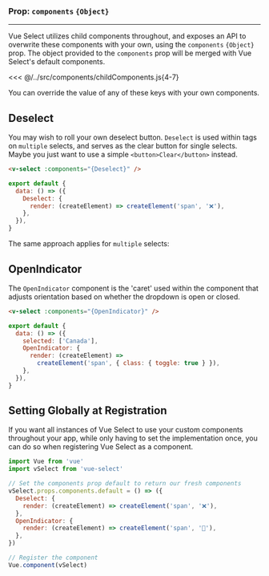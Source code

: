 ### Prop: `components` `{Object}`

---

Vue Select utilizes child components throughout, and exposes an API to overwrite
these components with your own, using the `components` `{Object}` prop. The
object provided to the `components` prop will be merged with Vue Select's
default components.

<<< @/../src/components/childComponents.js{4-7}

You can override the value of any of these keys with your own components.

## Deselect <Badge text="v3.1.0+" />

You may wish to roll your own deselect button. `Deselect` is used within tags on
`multiple` selects, and serves as the clear button for single selects. Maybe you
just want to use a simple `<button>Clear</button>` instead.

```html
<v-select :components="{Deselect}" />
```

```js
export default {
  data: () => ({
    Deselect: {
      render: (createElement) => createElement('span', '❌'),
    },
  }),
}
```

  <ClearButtonOverride />

The same approach applies for `multiple` selects:

<MultipleClearButtonOverride />

## OpenIndicator <Badge text="v3.1.0+" />

The `OpenIndicator` component is the 'caret' used within the component that
adjusts orientation based on whether the dropdown is open or closed.

```html
<v-select :components="{OpenIndicator}" />
```

```js
export default {
  data: () => ({
    selected: ['Canada'],
    OpenIndicator: {
      render: (createElement) =>
        createElement('span', { class: { toggle: true } }),
    },
  }),
}
```

<OpenIndicatorOverride />

## Setting Globally at Registration

If you want all instances of Vue Select to use your custom components throughout
your app, while only having to set the implementation once, you can do so when
registering Vue Select as a component.

```js
import Vue from 'vue'
import vSelect from 'vue-select'

// Set the components prop default to return our fresh components
vSelect.props.components.default = () => ({
  Deselect: {
    render: (createElement) => createElement('span', '❌'),
  },
  OpenIndicator: {
    render: (createElement) => createElement('span', '🔽'),
  },
})

// Register the component
Vue.component(vSelect)
```

<CustomComponentRegistration />
